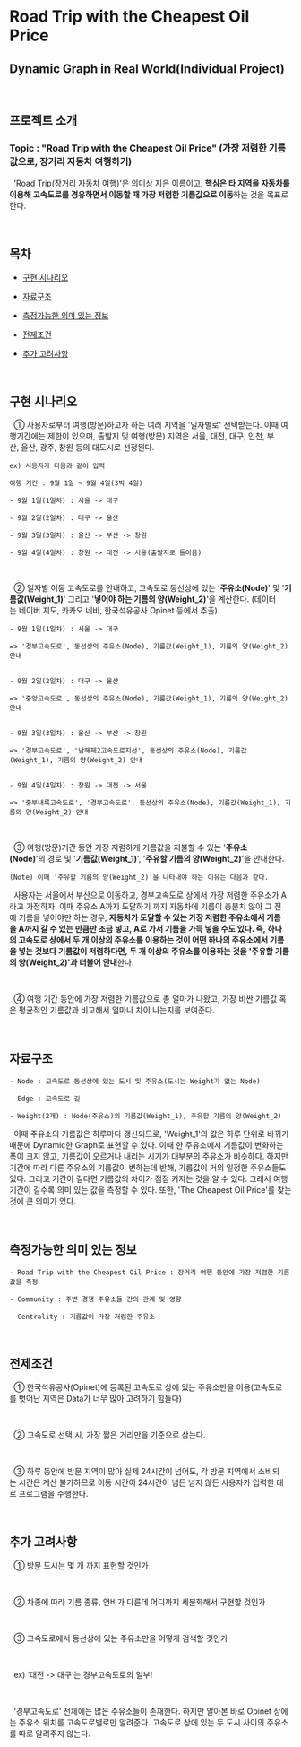 Road Trip with the Cheapest Oil Price
=====================================

Dynamic Graph in Real World(Individual Project)
-----------------------------------------------

<br/>

## 프로젝트 소개

### Topic : "Road Trip with the Cheapest Oil Price" (가장 저렴한 기름값으로, 장거리 자동차 여행하기)

&nbsp;&nbsp;'Road Trip(장거리 자동차 여행)'은 의미상 지은 이름이고, **핵심은 타 지역을 자동차를 이용해 고속도로를 경유하면서 이동할 때 가장 저렴한 기름값으로 이동**하는 것을 목표로한다.

<br/>

## 목차

<!--ts-->

* [구현 시나리오](#구현-시나리오)

* [자료구조](#자료구조)

* [측정가능한 의미 있는 정보](#측정가능한-의미-있는-정보)

* [전제조건](#전제조건)

* [추가 고려사항](#추가-고려사항)

<!--te-->

<br/>

## 구현 시나리오

&nbsp;&nbsp;① 사용자로부터 여행(방문)하고자 하는 여러 지역을 '일자별로' 선택받는다. 이때 여행기간에는 제한이 있으며, 출발지 및 여행(방문) 지역은 서울, 대전, 대구, 인천, 부산, 울산, 광주, 창원 등의 대도시로 선정된다.

```
ex) 사용자가 다음과 같이 입력

여행 기간 : 9월 1일 ~ 9월 4일(3박 4일)

- 9월 1일(1일차) : 서울 -> 대구

- 9월 2일(2일차) : 대구 -> 울산
 
- 9월 3일(3일차) : 울산 -> 부산 -> 창원

- 9월 4일(4일차) : 창원 -> 대전 -> 서울(출발지로 돌아옴)
```

<br/>

&nbsp;&nbsp;② 일자별 이동 고속도로를 안내하고, 고속도로 동선상에 있는 '**주유소(Node)**' 및 '**기름값(Weight_1)**' 그리고 '**넣어야 하는 기름의 양(Weight_2)**'을 계산한다. (데이터는 네이버 지도, 카카오 네비, 한국석유공사 Opinet 등에서 추출)

```
- 9월 1일(1일차) : 서울 -> 대구

=> '경부고속도로', 동선상의 주유소(Node), 기름값(Weight_1), 기름의 양(Weight_2) 안내


- 9월 2일(2일차) : 대구 -> 울산

=> '중앙고속도로', 동선상의 주유소(Node), 기름값(Weight_1), 기름의 양(Weight_2) 안내


- 9월 3일(3일차) : 울산 -> 부산 -> 창원

=> '경부고속도로', '남해제2고속도로지선', 동선상의 주유소(Node), 기름값(Weight_1), 기름의 양(Weight_2) 안내


- 9월 4일(4일차) : 창원 -> 대전 -> 서울

=> '중부내륙고속도로', '경부고속도로', 동선상의 주유소(Node), 기름값(Weight_1), 기름의 양(Weight_2) 안내
```

<br/>

&nbsp;&nbsp;③ 여행(방문)기간 동안 가장 저렴하게 기름값을 지불할 수 있는 '**주유소(Node)**'의 경로 및 '**기름값(Weight_1)**', '**주유할 기름의 양(Weight_2)**'을 안내한다.

```
(Note) 이때 '주유할 기름의 양(Weight_2)'을 나타내야 하는 이유는 다음과 같다.
```

&nbsp;&nbsp;사용자는 서울에서 부산으로 이동하고, 경부고속도로 상에서 가장 저렴한 주유소가 A라고 가정하자. 이때 주유소 A까지 도달하기 까지 자동차에 기름이 충분치 않아 그 전에 기름을 넣어야만 하는 경우, **자동차가 도달할 수 있는 가장 저렴한 주유소에서 기름을 A까지 갈 수 있는 만큼만 조금 넣고, A로 가서 기름을 가득 넣을 수도 있다. 즉, 하나의 고속도로 상에서 두 개 이상의 주유소를 이용하는 것이 어떤 하나의 주유소에서 기름을 넣는 것보다 기름값이 저렴하다면, 두 개 이상의 주유소를 이용하는 것을 '주유할 기름의 양(Weight_2)'과 더불어 안내**한다.

<br/>

&nbsp;&nbsp;④ 여행 기간 동안에 가장 저렴한 기름값으로 총 얼마가 나왔고, 가장 비싼 기름값 혹은 평균적인 기름값과 비교해서 얼마나 차이 나는지를 보여준다.

<br/>

## 자료구조

```
- Node : 고속도로 동선상에 있는 도시 및 주유소(도시는 Weight가 없는 Node)

- Edge : 고속도로 길

- Weight(2개) : Node(주유소)의 기름값(Weight_1), 주유할 기름의 양(Weight_2)
```

&nbsp;&nbsp;이때 주유소의 기름값은 하루마다 갱신되므로, 'Weight_1'의 값은 하루 단위로 바뀌기 때문에 Dynamic한 Graph로 표현할 수 있다. 이때 한 주유소에서 기름값이 변화하는 폭이 크지 않고, 기름값이 오르거나 내리는 시기가 대부분의 주유소가 비슷하다. 하지만 기간에 따라 다른 주유소의 기름값이 변하는데 반해, 기름값이 거의 일정한 주유소들도 있다. 그리고 기간이 길다면 기름값의 차이가 점점 커지는 것을 알 수 있다. 그래서 여행 기간이 길수록 의미 있는 값을 측정할 수 있다. 또한, 'The Cheapest Oil Price'를 찾는 것에 큰 의미가 있다.

<br/>

## 측정가능한 의미 있는 정보

```
- Road Trip with the Cheapest Oil Price : 장거리 여행 동안에 가장 저렴한 기름값을 측정

- Community : 주변 경쟁 주유소들 간의 관계 및 영향

- Centrality : 기름값이 가장 저렴한 주유소
```

<br/>

## 전제조건

&nbsp;&nbsp;① 한국석유공사(Opinet)에 등록된 고속도로 상에 있는 주유소만을 이용(고속도로를 벗어난 지역은 Data가 너무 많아 고려하기 힘들다)

<br/>

&nbsp;&nbsp;② 고속도로 선택 시, 가장 짧은 거리만을 기준으로 삼는다.

<br/>

&nbsp;&nbsp;③ 하루 동안에 방문 지역이 많아 실제 24시간이 넘어도, 각 방문 지역에서 소비되는 시간은 계산 불가하므로 이동 시간이 24시간이 넘든 넘지 않든 사용자가 입력한 대로 프로그램을 수행한다.

<br/>

## 추가 고려사항

&nbsp;&nbsp;① 방문 도시는 몇 개 까지 표현할 것인가

<br/>

&nbsp;&nbsp;② 차종에 따라 기름 종류, 연비가 다른데 어디까지 세분화해서 구현할 것인가

<br/>

&nbsp;&nbsp;③ 고속도로에서 동선상에 있는 주유소만을 어떻게 검색할 것인가

<br/>

&nbsp;&nbsp;ex) ‘대전 -> 대구’는 경부고속도로의 일부!

<br/>

&nbsp;&nbsp;‘경부고속도로’ 전체에는 많은 주유소들이 존재한다. 하지만 알아본 바로 Opinet 상에는 주유소 위치를 고속도로별로만 알려준다. 고속도로 상에 있는 두 도시 사이의 주유소를 따로 알려주지 않는다.
